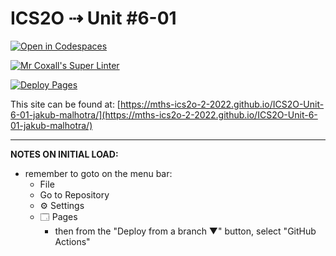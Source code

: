 # ICS2O ⇢ Unit #6-01

[![Open in Codespaces](https://classroom.github.com/assets/launch-codespace-7f7980b617ed060a017424585567c406b6ee15c891e84e1186181d67ecf80aa0.svg)](https://classroom.github.com/open-in-codespaces?assignment_repo_id=10828993)

[![Mr Coxall's Super Linter](https://mths-ics2o-2-2022.github.io/ICS2O-Unit-6-01-jakub-malhotra/workflows/Mr%20Coxall's%20Super%20Linter/badge.svg)](hhttps://mths-ics2o-2-2022.github.io/ICS2O-Unit-6-01-jakub-malhotra/actions)

[![Deploy Pages](https://mths-ics2o-2-2022.github.io/ICS2O-Unit-6-01-jakub-malhotra/workflows/Deploy%20Pages/badge.svg)](https://mths-ics2o-2-2022.github.io/ICS2O-Unit-6-01-jakub-malhotra/actions)

This site can be found at: [https://mths-ics2o-2-2022.github.io/ICS2O-Unit-6-01-jakub-malhotra/](https://mths-ics2o-2-2022.github.io/ICS2O-Unit-6-01-jakub-malhotra/)

---

**NOTES ON INITIAL LOAD:**
- remember to goto on the menu bar:
  - File
  - Go to Repository
  - ⚙ Settings
  - 🗔 Pages
    - then from the "Deploy from a branch ▼" button, select "GitHub Actions"
